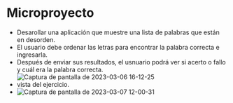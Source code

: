  # Microproyecto

- Desarollar una aplicación que muestre una lista de palabras  que  están en desorden.
- El usuario debe  ordenar  las letras  para encontrar la palabra correcta e ingresarla.
- Después de enviar sus resultados, el usnuario podrá  ver si acerto o fallo y  cuál era la palabra correcta.
![Captura de pantalla de 2023-03-06 16-12-25](https://user-images.githubusercontent.com/67702555/223441105-656f06df-3324-43bf-b9a5-18586b2e2744.png)
-  vista del ejercicio.
-  ![Captura de pantalla de 2023-03-07 12-00-31](https://user-images.githubusercontent.com/67702555/223460824-6164bff3-fdd3-43b7-9112-654c2a425e7a.png)



